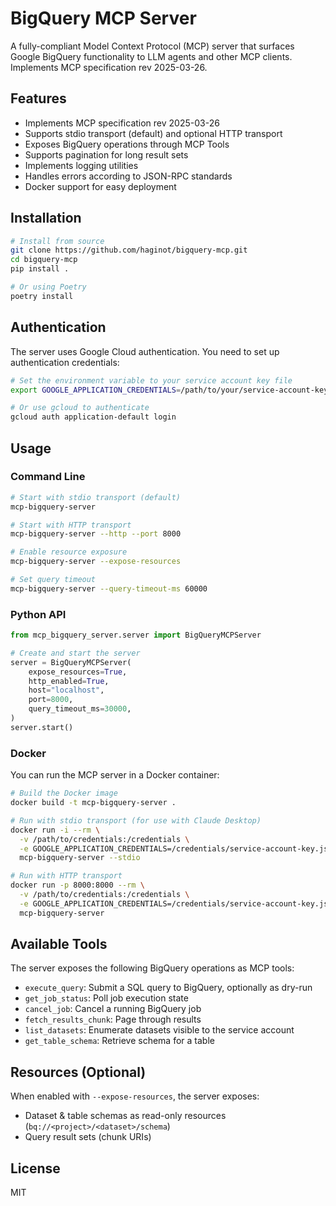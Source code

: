 # BigQuery MCP Server

A fully-compliant Model Context Protocol (MCP) server that surfaces Google BigQuery functionality to LLM agents and other MCP clients. Implements MCP specification rev 2025-03-26.

## Features

- Implements MCP specification rev 2025-03-26
- Supports stdio transport (default) and optional HTTP transport
- Exposes BigQuery operations through MCP Tools
- Supports pagination for long result sets
- Implements logging utilities
- Handles errors according to JSON-RPC standards
- Docker support for easy deployment

## Installation

```bash
# Install from source
git clone https://github.com/haginot/bigquery-mcp.git
cd bigquery-mcp
pip install .

# Or using Poetry
poetry install
```

## Authentication

The server uses Google Cloud authentication. You need to set up authentication credentials:

```bash
# Set the environment variable to your service account key file
export GOOGLE_APPLICATION_CREDENTIALS=/path/to/your/service-account-key.json

# Or use gcloud to authenticate
gcloud auth application-default login
```

## Usage

### Command Line

```bash
# Start with stdio transport (default)
mcp-bigquery-server

# Start with HTTP transport
mcp-bigquery-server --http --port 8000

# Enable resource exposure
mcp-bigquery-server --expose-resources

# Set query timeout
mcp-bigquery-server --query-timeout-ms 60000
```

### Python API

```python
from mcp_bigquery_server.server import BigQueryMCPServer

# Create and start the server
server = BigQueryMCPServer(
    expose_resources=True,
    http_enabled=True,
    host="localhost",
    port=8000,
    query_timeout_ms=30000,
)
server.start()
```

### Docker

You can run the MCP server in a Docker container:

```bash
# Build the Docker image
docker build -t mcp-bigquery-server .

# Run with stdio transport (for use with Claude Desktop)
docker run -i --rm \
  -v /path/to/credentials:/credentials \
  -e GOOGLE_APPLICATION_CREDENTIALS=/credentials/service-account-key.json \
  mcp-bigquery-server --stdio

# Run with HTTP transport
docker run -p 8000:8000 --rm \
  -v /path/to/credentials:/credentials \
  -e GOOGLE_APPLICATION_CREDENTIALS=/credentials/service-account-key.json \
  mcp-bigquery-server
```

## Available Tools

The server exposes the following BigQuery operations as MCP tools:

- `execute_query`: Submit a SQL query to BigQuery, optionally as dry-run
- `get_job_status`: Poll job execution state
- `cancel_job`: Cancel a running BigQuery job
- `fetch_results_chunk`: Page through results
- `list_datasets`: Enumerate datasets visible to the service account
- `get_table_schema`: Retrieve schema for a table

## Resources (Optional)

When enabled with `--expose-resources`, the server exposes:

- Dataset & table schemas as read-only resources (`bq://<project>/<dataset>/schema`)
- Query result sets (chunk URIs)

## License

MIT
